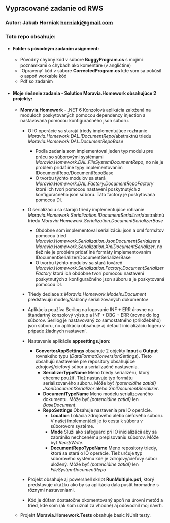 ## Vypracované zadanie od RWS
### Autor: Jakub Horniak <horniakj@gmail.com>

### Toto repo obsahuje:
- #### Folder s pôvodným zadaním **asignment**:
  - Pôvodný chybný kód v súbore **BuggyProgram.cs** s mojimi poznámkami o chybách ako komentáre (v angličtine)
  - 'Opravený' kód v súbore **CorrectedProgram.cs** kde som sa pokúsil o aspoň workable kód
  - Pdf so zadaním
- #### Moje riešenie zadania - Solution **Moravia.Homework** obsahujúce 2 projekty:
 
  - **Moravia.Homework** - .NET 6 Konzolová aplikácia založená na moduloch poskytovaných pomocou dependency injection a nastavovaná pomocou konfiguračného json súboru.
    
    - O IO operácie sa starajú triedy implementujúce rozhranie *Moravia.Homework.DAL.IDocumentRepo*/abstraktnú triedu *Moravia.Homework.DAL.DocumentRepoBase*
      - Podľa zadania som implementoval jeden typ modulu pre prácu so súborovými systémami *Moravia.Homework.DAL.FileSystemDocumentRepo*, no nie je problém pridať iné typy implementovaním IDocumentRepo/DocumentRepoBase
      - O tvorbu týchto modulov sa stará *Moravia.Homework.DAL.Factory.DocumentRepoFactory* ktoré ich tvorí pomocou nastavení poskytnutých z konfiguračného json súboru. Táto factory je poskytovaná pomocou DI.

    - O serializáciu sa starajú triedy implementujúce rohranie *Moravia.Homework.Serialization.IDocumentSerializer*/abstraktnú triedu *Moravia.Homework.Serialization.DocumentSerializerBase*
      - Obdobne som implementoval serializáciu json a xml formátov pomocou tried *Moravia.Homework.Serialization.JsonDocumentSerializer* a *Moravia.Homework.Serialization.XmlDocumentSerializer*, no tiež nie je problém pridať iné formáty implementovaním IDocumentSerializer/DocumentSerializerBase
      - O tvorbu týchto modulov sa stará továreň *Moravia.Homework.Serialization.Factory.DocumentSerializerFactory* ktorá ich obdobne tvorí pomocou nastavení poskytnutých z konfiguračného json súboru a je poskytovaná pomocou DI.

    - Triedy dediace z *Moravia.Homework.Models.IDocument* predstavujú modely/šablóny serializovaných dokumentov
    - Aplikácia používa Serilog na logovanie INF + ERR úrovne na štandartný konzolový výstup a INF + DBG + ERR úrovne do log súborov. Serilog je nastavovaný zo samostatného (priložebého) json súboru, no aplikácia obsahuje aj default inicializáciu logeru v prípade žiadnych nastavení.
    - Nastavenie aplikácie **appsettings.json**:
      - **ConvertorAppSettings** obsahuje 2 objekty **Input** a **Output** rovnakého typu (*DataFormatConversionSettings*). Tieto obsahujú nastavenie pre repository obsahujúce zdrojový/cieľový súbor a serializačné nastavenia.
        - **SerializerTypeName** Meno triedy serializéru, ktorý chceme použiť. Tiež nastavuje typ formátu serializovaného súboru. Môže byť *(potenciálne zatiaľ)* *JsonDocumentSerializer* alebo *XmlDocumentSerializer*.
        - **DocumentTypeName** Meno modelu serializovaného dokumentu. Môže byť *(potenciálne zatiaľ)* len *BaseDocument*.
        - **RepoSettings** Obsahuje nastavenia pre IO operácie.
          - **Location** Lokácia zdrojového alebo cieľového súboru. V našej implementácií je to cesta k súboru v súborovom systéme.
          - **Mode** Slúźi ako safeguard pri IO inicializácií aby sa zabránilo nechcenému prepisovaniu súborov. Môže byť *Read/Write*.
          - **DocumentRepoTypeName** Meno repository triedy, ktorá sa stará o IO operácie. Tiež určuje typ súborového systému kde je zdrojový/cieľový súbor uložený. Môže byť *(potenciálne zatiaľ)* len *FileSystemDocumentRepo*
    - Projekt obsahuje aj powershell skript **RunMultiple.ps1**, ktorý predstavuje ukážku ako by sa aplikácia dala pustit hromadne s rôznymi nastaveniami.
    - Kód je dúfam dostatočne okomentovaný apoň na úrovni metód a tried, kde som (ak som uznal za vhodné) aj odôvodnil moj návrh.
  - Projekt **Moravia.Homework.Tests** obsahuje basic NUnit testy.
